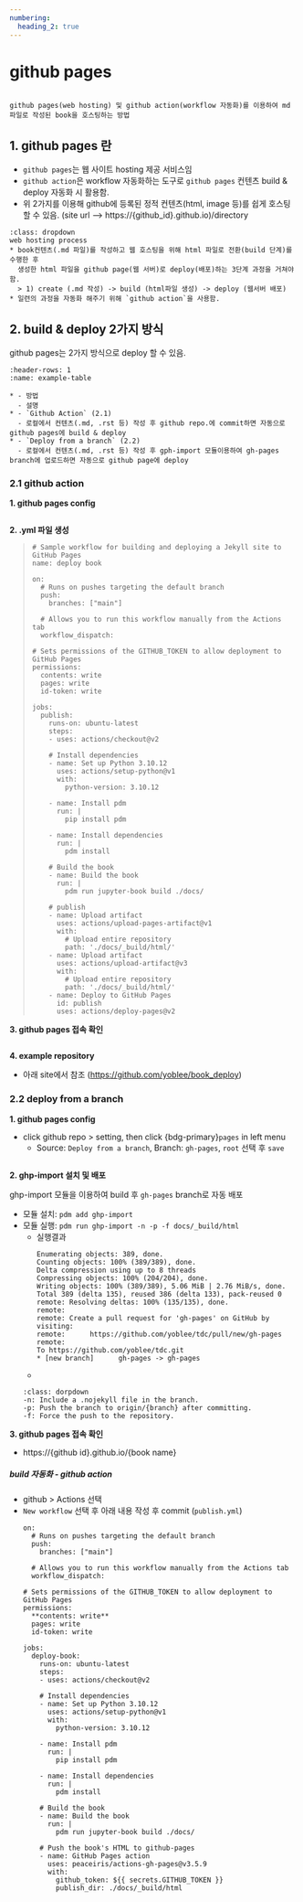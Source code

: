 ```yaml
---
numbering:
  heading_2: true
---
```

# github pages

```{dropdown} Objective

github pages(web hosting) 및 github action(workflow 자동화)를 이용하여 md 파일로 작성된 book을 호스팅하는 방법

```
## 1. github pages 란
* `github pages`는 웹 사이트 hosting 제공 서비스임 
* `github action`은 workflow 자동화하는 도구로 `github pages` 컨텐츠 build & deploy 자동화 시 활용함.
* 위 2가지를 이용해 github에 등록된 정적 컨텐츠(html, image 등)를 쉽게 호스팅 할 수 있음. 
  (site url --> https://{github_id}.github.io)/directory

```{note}
:class: dropdown
web hosting process
* book컨텐츠(.md 파일)를 작성하고 웹 호스팅을 위해 html 파일로 전환(build 단계)를 수행한 후
  생성한 html 파일을 github page(웹 서버)로 deploy(배포)하는 3단계 과정을 거쳐야 함.
  > 1) create (.md 작성) -> build (html파일 생성) -> deploy (웹서버 배포)
* 일련의 과정을 자동화 해주기 위해 `github action`을 사용함.
```
## 2. build & deploy 2가지 방식
github pages는 2가지 방식으로 deploy 할 수 있음.
```{list-table}
:header-rows: 1
:name: example-table

* - 방법
  - 설명
* - `Github Action` (2.1)
  - 로컬에서 컨텐츠(.md, .rst 등) 작성 후 github repo.에 commit하면 자동으로 github pages에 build & deploy
* - `Deploy from a branch` (2.2)
  - 로컬에서 컨텐츠(.md, .rst 등) 작성 후 gph-import 모듈이용하여 gh-pages branch에 업로드하면 자동으로 github page에 deploy
```

### 2.1 github action  
**1. github pages config**

>  ```{image} ./img/ghp_02.png
>  ```

**2. .yml 파일 생성**  
>  ```{code-block}
>  # Sample workflow for building and deploying a Jekyll site to GitHub Pages
>  name: deploy book
>
>  on:
>    # Runs on pushes targeting the default branch
>    push:
>      branches: ["main"]
>
>    # Allows you to run this workflow manually from the Actions tab
>    workflow_dispatch: 
>
>  # Sets permissions of the GITHUB_TOKEN to allow deployment to GitHub Pages
>  permissions:
>    contents: write
>    pages: write
>    id-token: write
>
>  jobs:
>    publish:
>      runs-on: ubuntu-latest
>      steps:
>      - uses: actions/checkout@v2
>
>      # Install dependencies
>      - name: Set up Python 3.10.12
>        uses: actions/setup-python@v1
>        with:
>          python-version: 3.10.12
>
>      - name: Install pdm
>        run: |
>          pip install pdm
>
>      - name: Install dependencies
>        run: |
>          pdm install
>
>      # Build the book
>      - name: Build the book
>        run: |
>          pdm run jupyter-book build ./docs/
>
>      # publish
>      - name: Upload artifact
>        uses: actions/upload-pages-artifact@v1
>        with:
>          # Upload entire repository
>          path: './docs/_build/html/'
>      - name: Upload artifact
>        uses: actions/upload-artifact@v3
>        with:
>          # Upload entire repository
>          path: './docs/_build/html/'
>      - name: Deploy to GitHub Pages
>        id: publish
>        uses: actions/deploy-pages@v2
>  ```

**3. github pages 접속 확인**  

>  ```{image} ./img/ghp_site_01.png
>  ```

**4. example repository**  
  * 아래 site에서 참조 (https://github.com/yoblee/book_deploy)

### 2.2 deploy from a branch 
**1. github pages config**
 * click github repo > setting, then click {bdg-primary}`pages` in left menu
   * Source: `Deploy from a branch`, Branch: `gh-pages`, `root` 선택 후 `save`
     ```{figure} ./img/ghp_01.png

**2. ghp-import 설치 및 배포**  

  ghp-import 모듈을 이용하여 build 후 `gh-pages` branch로 자동 배포
  * 모듈 설치: `pdm add ghp-import`
  * 모듈 실행: `pdm run ghp-import -n -p -f docs/_build/html`
    * 실행결과
      ```none
      Enumerating objects: 389, done.
      Counting objects: 100% (389/389), done.
      Delta compression using up to 8 threads
      Compressing objects: 100% (204/204), done.
      Writing objects: 100% (389/389), 5.06 MiB | 2.76 MiB/s, done.
      Total 389 (delta 135), reused 386 (delta 133), pack-reused 0
      remote: Resolving deltas: 100% (135/135), done.
      remote: 
      remote: Create a pull request for 'gh-pages' on GitHub by visiting:
      remote:      https://github.com/yoblee/tdc/pull/new/gh-pages
      remote: 
      To https://github.com/yoblee/tdc.git
      * [new branch]      gh-pages -> gh-pages
      ``` 
    * 
    ```{note}
    :class: dorpdown
    -n: Include a .nojekyll file in the branch.
    -p: Push the branch to origin/{branch} after committing.
    -f: Force the push to the repository.
    ```

**3. github pages 접속 확인**
  * https://{github id}.github.io/{book name}

##### build 자동화 - github action
* github > Actions 선택
* `New workflow` 선택 후 아래 내용 작성 후 commit (`publish.yml`)
  ```
  on:
    # Runs on pushes targeting the default branch
    push:
      branches: ["main"] 

    # Allows you to run this workflow manually from the Actions tab
    workflow_dispatch:

  # Sets permissions of the GITHUB_TOKEN to allow deployment to GitHub Pages
  permissions:
    **contents: write**
    pages: write
    id-token: write

  jobs:
    deploy-book:
      runs-on: ubuntu-latest
      steps:
      - uses: actions/checkout@v2

      # Install dependencies
      - name: Set up Python 3.10.12
        uses: actions/setup-python@v1
        with:
          python-version: 3.10.12

      - name: Install pdm
        run: |
          pip install pdm

      - name: Install dependencies
        run: |
          pdm install

      # Build the book
      - name: Build the book
        run: |
          pdm run jupyter-book build ./docs/

      # Push the book's HTML to github-pages
      - name: GitHub Pages action
        uses: peaceiris/actions-gh-pages@v3.5.9
        with:
          github_token: ${{ secrets.GITHUB_TOKEN }}
          publish_dir: ./docs/_build/html
  ```

